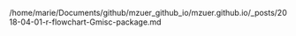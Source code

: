 /home/marie/Documents/github/mzuer_github_io/mzuer.github.io/_posts/2018-04-01-r-flowchart-Gmisc-package.md